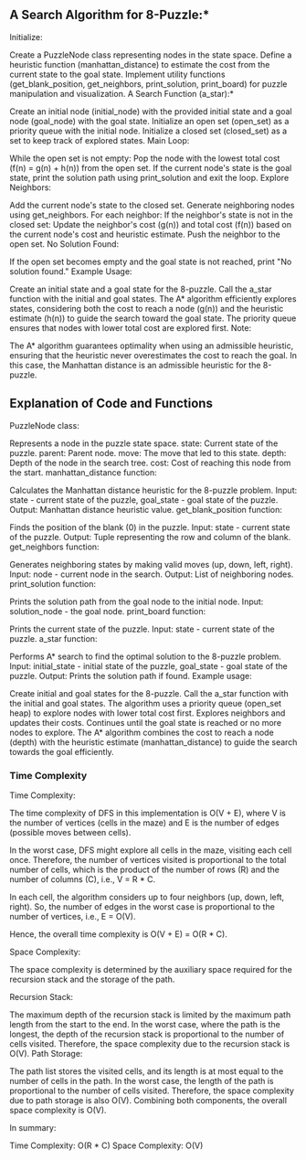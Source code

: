 

## A Search Algorithm for 8-Puzzle:*

Initialize:

Create a PuzzleNode class representing nodes in the state space.
Define a heuristic function (manhattan_distance) to estimate the cost from the current state to the goal state.
Implement utility functions (get_blank_position, get_neighbors, print_solution, print_board) for puzzle manipulation and visualization.
A Search Function (a_star):*

Create an initial node (initial_node) with the provided initial state and a goal node (goal_node) with the goal state.
Initialize an open set (open_set) as a priority queue with the initial node.
Initialize a closed set (closed_set) as a set to keep track of explored states.
Main Loop:

While the open set is not empty:
Pop the node with the lowest total cost (f(n) = g(n) + h(n)) from the open set.
If the current node's state is the goal state, print the solution path using print_solution and exit the loop.
Explore Neighbors:

Add the current node's state to the closed set.
Generate neighboring nodes using get_neighbors.
For each neighbor:
If the neighbor's state is not in the closed set:
Update the neighbor's cost (g(n)) and total cost (f(n)) based on the current node's cost and heuristic estimate.
Push the neighbor to the open set.
No Solution Found:

If the open set becomes empty and the goal state is not reached, print "No solution found."
Example Usage:

Create an initial state and a goal state for the 8-puzzle.
Call the a_star function with the initial and goal states.
The A* algorithm efficiently explores states, considering both the cost to reach a node (g(n)) and the heuristic estimate (h(n)) to guide the search toward the goal state. The priority queue ensures that nodes with lower total cost are explored first.
Note:

The A* algorithm guarantees optimality when using an admissible heuristic, ensuring that the heuristic never overestimates the cost to reach the goal. In this case, the Manhattan distance is an admissible heuristic for the 8-puzzle.


## Explanation of Code and Functions

PuzzleNode class:

Represents a node in the puzzle state space.
state: Current state of the puzzle.
parent: Parent node.
move: The move that led to this state.
depth: Depth of the node in the search tree.
cost: Cost of reaching this node from the start.
manhattan_distance function:

Calculates the Manhattan distance heuristic for the 8-puzzle problem.
Input: state - current state of the puzzle, goal_state - goal state of the puzzle.
Output: Manhattan distance heuristic value.
get_blank_position function:

Finds the position of the blank (0) in the puzzle.
Input: state - current state of the puzzle.
Output: Tuple representing the row and column of the blank.
get_neighbors function:

Generates neighboring states by making valid moves (up, down, left, right).
Input: node - current node in the search.
Output: List of neighboring nodes.
print_solution function:

Prints the solution path from the goal node to the initial node.
Input: solution_node - the goal node.
print_board function:

Prints the current state of the puzzle.
Input: state - current state of the puzzle.
a_star function:

Performs A* search to find the optimal solution to the 8-puzzle problem.
Input: initial_state - initial state of the puzzle, goal_state - goal state of the puzzle.
Output: Prints the solution path if found.
Example usage:

Create initial and goal states for the 8-puzzle.
Call the a_star function with the initial and goal states.
The algorithm uses a priority queue (open_set heap) to explore nodes with lower total cost first.
Explores neighbors and updates their costs.
Continues until the goal state is reached or no more nodes to explore.
The A* algorithm combines the cost to reach a node (depth) with the heuristic estimate (manhattan_distance) to guide the search towards the goal efficiently.

### Time Complexity

Time Complexity:

The time complexity of DFS in this implementation is O(V + E), where V is the number of vertices (cells in the maze) and E is the number of edges (possible moves between cells).

In the worst case, DFS might explore all cells in the maze, visiting each cell once. Therefore, the number of vertices visited is proportional to the total number of cells, which is the product of the number of rows (R) and the number of columns (C), i.e., V = R * C.

In each cell, the algorithm considers up to four neighbors (up, down, left, right). So, the number of edges in the worst case is proportional to the number of vertices, i.e., E = O(V).

Hence, the overall time complexity is O(V + E) = O(R * C).

Space Complexity:

The space complexity is determined by the auxiliary space required for the recursion stack and the storage of the path.

Recursion Stack:

The maximum depth of the recursion stack is limited by the maximum path length from the start to the end.
In the worst case, where the path is the longest, the depth of the recursion stack is proportional to the number of cells visited.
Therefore, the space complexity due to the recursion stack is O(V).
Path Storage:

The path list stores the visited cells, and its length is at most equal to the number of cells in the path.
In the worst case, the length of the path is proportional to the number of cells visited.
Therefore, the space complexity due to path storage is also O(V).
Combining both components, the overall space complexity is O(V).

In summary:

Time Complexity: O(R * C)
Space Complexity: O(V)
